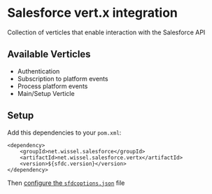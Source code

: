 # Salesforce vert.x integration

Collection of verticles that enable interaction with the Salesforce API

## Available Verticles

- Authentication
- Subscription to platform events
- Process platform events
- Main/Setup Verticle

## Setup

Add this dependencies to your `pom.xml`:

```
<dependency>
	<groupId>net.wissel.salesforce</groupId>
	<artifactId>net.wissel.salesforce.vertx</artifactId>
	<version>${sfdc.version}</version>
</dependency>
```
Then [configure the `sfdcoptions.json`](configure.md) file